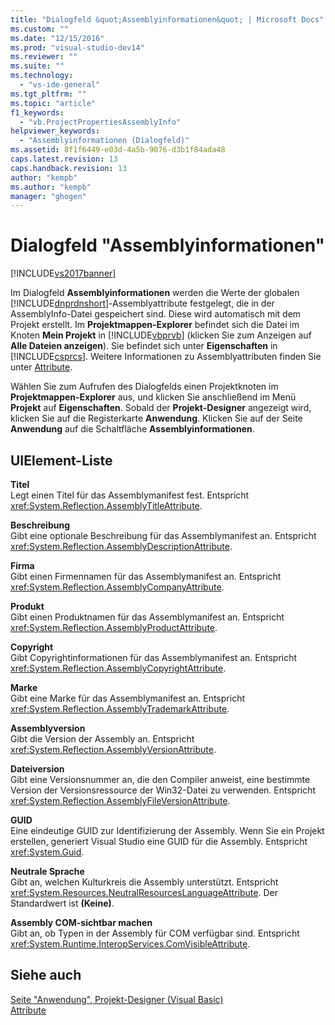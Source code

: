 ```yaml
---
title: "Dialogfeld &quot;Assemblyinformationen&quot; | Microsoft Docs"
ms.custom: ""
ms.date: "12/15/2016"
ms.prod: "visual-studio-dev14"
ms.reviewer: ""
ms.suite: ""
ms.technology: 
  - "vs-ide-general"
ms.tgt_pltfrm: ""
ms.topic: "article"
f1_keywords: 
  - "vb.ProjectPropertiesAssemblyInfo"
helpviewer_keywords: 
  - "Assemblyinformationen (Dialogfeld)"
ms.assetid: 8f1f6449-e03d-4a5b-9076-d3b1f84ada48
caps.latest.revision: 13
caps.handback.revision: 13
author: "kempb"
ms.author: "kempb"
manager: "ghogen"
---
```

# Dialogfeld &quot;Assemblyinformationen&quot;
[!INCLUDE[vs2017banner](../../code-quality/includes/vs2017banner.md)]

Im Dialogfeld **Assemblyinformationen** werden die Werte der globalen [!INCLUDE[dnprdnshort](../../code-quality/includes/dnprdnshort_md.md)]\-Assemblyattribute festgelegt, die in der AssemblyInfo\-Datei gespeichert sind. Diese wird automatisch mit dem Projekt erstellt.  Im **Projektmappen\-Explorer** befindet sich die Datei im Knoten **Mein Projekt** in [!INCLUDE[vbprvb](../../code-quality/includes/vbprvb_md.md)] \(klicken Sie zum Anzeigen auf **Alle Dateien anzeigen**\). Sie befindet sich unter **Eigenschaften** in [!INCLUDE[csprcs](../../data-tools/includes/csprcs_md.md)].  Weitere Informationen zu Assemblyattributen finden Sie unter [Attribute](../Topic/Attributes%20\(C%23%20and%20Visual%20Basic\).md).  
  
 Wählen Sie zum Aufrufen des Dialogfelds einen Projektknoten im **Projektmappen\-Explorer** aus, und klicken Sie anschließend im Menü **Projekt** auf **Eigenschaften**.  Sobald der **Projekt\-Designer** angezeigt wird, klicken Sie auf die Registerkarte **Anwendung**.  Klicken Sie auf der Seite **Anwendung** auf die Schaltfläche **Assemblyinformationen**.  
  
## UIElement-Liste  
 **Titel**  
 Legt einen Titel für das Assemblymanifest fest.  Entspricht <xref:System.Reflection.AssemblyTitleAttribute>.  
  
 **Beschreibung**  
 Gibt eine optionale Beschreibung für das Assemblymanifest an.  Entspricht <xref:System.Reflection.AssemblyDescriptionAttribute>.  
  
 **Firma**  
 Gibt einen Firmennamen für das Assemblymanifest an.  Entspricht <xref:System.Reflection.AssemblyCompanyAttribute>.  
  
 **Produkt**  
 Gibt einen Produktnamen für das Assemblymanifest an.  Entspricht <xref:System.Reflection.AssemblyProductAttribute>.  
  
 **Copyright**  
 Gibt Copyrightinformationen für das Assemblymanifest an.  Entspricht <xref:System.Reflection.AssemblyCopyrightAttribute>.  
  
 **Marke**  
 Gibt eine Marke für das Assemblymanifest an.  Entspricht <xref:System.Reflection.AssemblyTrademarkAttribute>.  
  
 **Assemblyversion**  
 Gibt die Version der Assembly an.  Entspricht <xref:System.Reflection.AssemblyVersionAttribute>.  
  
 **Dateiversion**  
 Gibt eine Versionsnummer an, die den Compiler anweist, eine bestimmte Version der Versionsressource der Win32\-Datei zu verwenden.  Entspricht <xref:System.Reflection.AssemblyFileVersionAttribute>.  
  
 **GUID**  
 Eine eindeutige GUID zur Identifizierung der Assembly.  Wenn Sie ein Projekt erstellen, generiert Visual Studio eine GUID für die Assembly.  Entspricht <xref:System.Guid>.  
  
 **Neutrale Sprache**  
 Gibt an, welchen Kulturkreis die Assembly unterstützt.  Entspricht <xref:System.Resources.NeutralResourcesLanguageAttribute>.  Der Standardwert ist **\(Keine\)**.  
  
 **Assembly COM\-sichtbar machen**  
 Gibt an, ob Typen in der Assembly für COM verfügbar sind.  Entspricht <xref:System.Runtime.InteropServices.ComVisibleAttribute>.  
  
## Siehe auch  
 [Seite "Anwendung", Projekt\-Designer \(Visual Basic\)](../../ide/reference/application-page-project-designer-visual-basic.md)   
 [Attribute](../Topic/Attributes%20\(C%23%20and%20Visual%20Basic\).md)